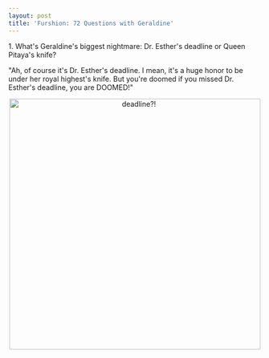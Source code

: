 ```yaml
---
layout: post
title: 'Furshion: 72 Questions with Geraldine'
---
```



<p class="message">
  1. What's Geraldine's biggest nightmare: Dr. Esther's deadline or Queen Pitaya's knife?
</p>

"Ah, of course it's Dr. Esther's deadline. I mean, it's a huge honor to be under her royal highest's knife. But you're doomed if you missed Dr. Esther's deadline, you are DOOMED!"
<p align='center'><img src='{{site.baseurl}}/public/assets/img/ying_nm.jpg' alt='deadline?!' height=500px></p>
